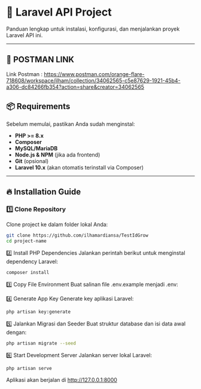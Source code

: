 
# 🚀 Laravel API Project

Panduan lengkap untuk instalasi, konfigurasi, dan menjalankan proyek Laravel API ini.

---

## 🚀 POSTMAN LINK

Link Postman : https://www.postman.com/orange-flare-718608/workspace/ilham/collection/34062565-c5e87629-1921-45b4-a306-dc84266fb354?action=share&creator=34062565

## 📦 Requirements

Sebelum memulai, pastikan Anda sudah menginstal:

- **PHP >= 8.x**
- **Composer**
- **MySQL/MariaDB**
- **Node.js & NPM** (jika ada frontend)
- **Git** (opsional)
- **Laravel 10.x** (akan otomatis terinstall via Composer)

---

## 🔥 Installation Guide

### 1️⃣ Clone Repository
Clone project ke dalam folder lokal Anda:
```bash
git clone https://github.com/ilhamardiansa/TestIdGrow
cd project-name
```

2️⃣ Install PHP Dependencies
Jalankan perintah berikut untuk menginstal dependency Laravel:

```bash
composer install
```

3️⃣ Copy File Environment
Buat salinan file .env.example menjadi .env:

4️⃣ Generate App Key
Generate key aplikasi Laravel:

```bash
php artisan key:generate
```

5️⃣ Jalankan Migrasi dan Seeder
Buat struktur database dan isi data awal dengan:

```bash
php artisan migrate --seed
```

6️⃣ Start Development Server
Jalankan server lokal Laravel:

```bash
php artisan serve
```
Aplikasi akan berjalan di http://127.0.0.1:8000